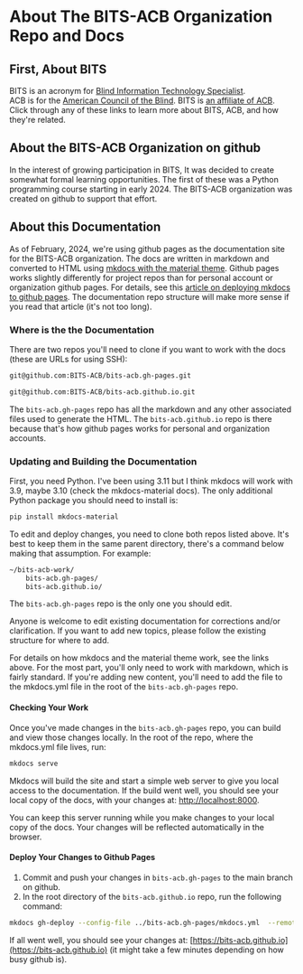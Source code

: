 # About The BITS-ACB Organization Repo and Docs 

## First, About BITS

BITS is an acronym for 
[Blind Information Technology Specialist](https://bits-acb.org).  
ACB is for the 
[American Council of the Blind](https://acb.org).
BITS is [an affiliate of ACB](https://www.acb.org/affiliate-BITS).
Click through any of these links to learn more about BITS, ACB, and how they're related.

## About the BITS-ACB Organization on github

In the interest of growing participation in BITS,
It was decided to create somewhat formal learning opportunities.
The first of these was a Python programming course starting in early 2024.
The BITS-ACB organization was created on github to support that effort.

## About this Documentation

As of February, 2024, we're using github pages as the documentation site for the BITS-ACB organization.
The docs are written in markdown and converted to HTML using 
[mkdocs with the material theme](https://squidfunk.github.io/mkdocs-material/).
Github pages works slightly differently for project repos than for personal account or organization github pages.
For details, see this [article on deploying mkdocs to github pages](https://www.mkdocs.org/user-guide/deploying-your-docs/).
The documentation repo structure will make more sense if you read that article (it's not too long).

### Where is the the Documentation

There are two repos you'll need to clone if you want to work with the docs (these are URLs for using SSH):
``` bash
git@github.com:BITS-ACB/bits-acb.gh-pages.git
```
``` bash
git@github.com:BITS-ACB/bits-acb.github.io.git
```
The ``` bits-acb.gh-pages ``` repo has all the markdown and any other associated files used to generate the HTML.
The ``` bits-acb.github.io ``` repo is there because that's how github pages works for personal and organization accounts.

### Updating and Building the Documentation

First, you need Python.
I've been using 3.11 but I think mkdocs will work with 3.9, maybe 3.10 (check the mkdocs-material docs).
The only additional Python package you should need to install is:
``` bash 
pip install mkdocs-material
```

To edit and deploy changes, you need to clone both repos listed above.
It's best to keep them in the same parent directory, there's a command below making that assumption.
For example:
``` bash
~/bits-acb-work/
    bits-acb.gh-pages/
    bits-acb.github.io/
```

The ``` bits-acb.gh-pages ``` repo is the only one you should edit.

Anyone is welcome to edit existing documentation for corrections and/or clarification.
If you want to add new topics,
please follow the existing structure for where to add.

For details on how mkdocs and the material theme work, see the links above.
For the most part, you'll only need to work with markdown, which is fairly standard.
If you're adding new content, you'll need to add the file to the mkdocs.yml file in the root of the ``` bits-acb.gh-pages ``` repo.

#### Checking Your Work

Once you've made changes in the ``` bits-acb.gh-pages ``` repo, 
you can build and view those changes locally.
In the root of the repo, where the mkdocs.yml file lives, run:
``` bash 
mkdocs serve 
```
Mkdocs will build the site and start a simple web server to give you local access to the documentation.
If the build went well, you should see your local copy of the docs, with your changes at:
[http://localhost:8000](http://localhost:8000).

You can keep this server running while you make changes to your local copy of the docs.
Your changes will be reflected automatically in the browser.

#### Deploy Your Changes to Github Pages 

1. Commit and push your changes in ``` bits-acb.gh-pages ``` to the main branch on github.
1. In the root directory of the ``` bits-acb.github.io ``` repo, run the following command:
``` bash 
mkdocs gh-deploy --config-file ../bits-acb.gh-pages/mkdocs.yml  --remote-branch main 
```

If all went well, you should see your changes at:
[https://bits-acb.github.io](https://bits-acb.github.io)
(it might take a few minutes depending on how busy github is).
